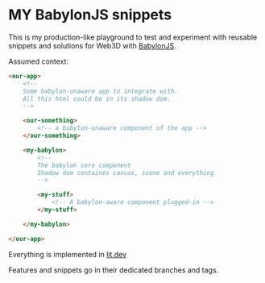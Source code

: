 # MY BabylonJS snippets

This is my production-like playground to test and experiment with reusable snippets and solutions for Web3D with [BabylonJS](https://www.babylonjs.com/).

Assumed context:

```html
<our-app>
    <!-- 
    Some babylon-unaware app to integrate with. 
    All this html could be in its shadow dom.
    -->

    <our-something>
        <!-- a babylon-unaware component of the app -->
    </our-something>

    <my-babylon>
        <!-- 
        The babylon core component 
        Shadow dom containes canvas, scene and everything
        -->

        <my-stuff>
            <!-- A babylon-aware component plugged-in -->
        </my-stuff>

    </my-babylon>

</our-app>
```

Everything is implemented in [lit.dev](https://lit.dev/)

Features and snippets go in their dedicated branches and tags.
